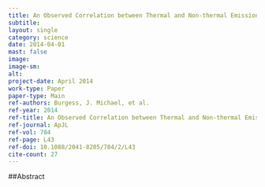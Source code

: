 ```yaml
---
title: An Observed Correlation between Thermal and Non-thermal Emission in Gamma-Ray Bursts
subtitle: 
layout: single
category: science
date: 2014-04-01
mast: false
image: 
image-sm: 
alt: 
project-date: April 2014
work-type: Paper
paper-type: Main
ref-authors: Burgess, J. Michael, et al.
ref-year: 2014
ref-title: An Observed Correlation between Thermal and Non-thermal Emission in Gamma-Ray Bursts
ref-journal: ApJL
ref-vol: 784
ref-page: L43
ref-doi: 10.1088/2041-8205/784/2/L43
cite-count: 27
---
```



##Abstract
